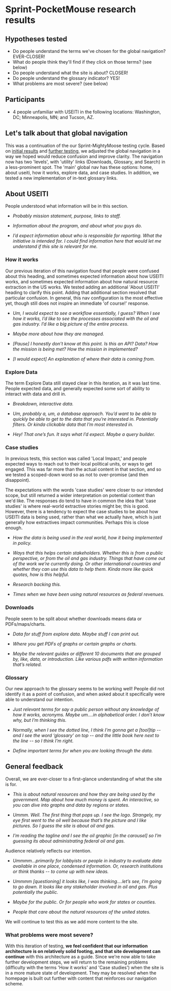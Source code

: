 # Sprint-PocketMouse research results


## Hypotheses tested

- Do people understand the terms we've chosen for the global navigation? EVER-CLOSER!
- What do people think they'll find if they click on those terms? (see below)
- Do people understand what the site is about? CLOSER!
- Do people understand the glossary indicator? YES!
- What problems are most severe? (see below)


## Participants

- 4 people unfamiliar with USEITI in the following locations: Washington, DC; Minneapolis, MN; and Tucson, AZ.


## Let's talk about that global navigation

This was a continuation of the our Sprint-MightyMoose testing cycle. Based on [initial results](https://github.com/ONRR/research/blob/master/nrrd-research/03_%20sprint-mightymoose/sprint-mightymoose_results.md) and [further testing](https://github.com/ONRR/research/blob/master/nrrd-research/04_sprint-mightymoose-b/sprint-mightymoose_results-b.md), we adjusted the global navigation in a way we hoped would reduce confusion and improve clarity. The navigation now has two 'levels', with 'utility' links (Downloads, Glossary, and Search) in a less-prominent spot. The 'main' global nav has these options: home, about useiti, how it works, explore data, and case studies. In addition, we tested a new implementation of in-text glossary links.

## About USEITI

People understood what information will be in this section.

- _Probably mission statement, purpose, links to staff._

- _Information about the program, and about what you guys do._

- _I’d expect information about who is responsible for reporting. What the initiative is intended for. I could find information here that would let me understand if this site is relevant for me._

### How it works

Our previous iteration of this navigation found that people were confused about this heading, and sometimes expected information about how USEITI works, and sometimes expected information about how natural resource extraction in the US works. We tested adding an additional 'About USEITI' heading to clarify this point. Adding that additional section resolved that particular confusion. In general, this nav configuration is the most effective yet, though still does not inspire an immediate 'of course!' response.

- _Um, I would expect to see a workflow essentially, I guess? When I see how it works, I’d like to see the processes associated with the oil and gas industry. I’d like a big picture of the entire process._

- _Maybe more about how they are managed._

- _[Pause] I honestly don’t know at this point. Is this an API? Data? How the mission is being met? How the mission in implemented?_

- _[I would expect] An explanation of where their data is coming from._


### Explore Data

The term Explore Data still stayed clear in this iteration, as it was last time. People expected data, and generally expected some sort of ability to interact with data and drill in.

- _Breakdown, interactive data._

- _Um, probably a, um, a database approach. You’d want to be able to quickly be able to get to the data that you’re interested in. Potentially filters. Or kinda clickable data that I’m most interested in._

- _Hey! That one’s fun. It says what I’d expect. Maybe a query builder._


### Case studies

In previous tests, this section was called 'Local Impact,' and people expected ways to reach out to their local political units, or ways to get engaged. This was far more than the actual content in that section, and so we tested a scoped-down word so as not to over-promise (and then disappoint).

The expectations with the words 'case studies' were closer to our intended scope, but still returned a wider interpretation on potential content than we'd like. The responses do tend to have in common the idea that 'case studies' is where real-world extractive stories might be; this is good. However, there is a tendency to expect the case studies to be about how USEITI data is being used, rather than what we actually have, which is just generally how extractives impact communities. Perhaps this is close enough.

- _How the data is being used in the real world, how it being implemented in policy._

- _Ways that this helps certain stakeholders. Whether this is from a public perspective, or from the oil and gas industry. Things that have come out of the work we’re currently doing. Or other international countries and whether they can use this data to help them. Kinda more like quick quotes, how is this helpful._

- _Research backing this._

- _Times when we have been using natural resources as federal revenues._


### Downloads

People seem to be split about whether downloads means data or PDFs/maps/charts.

- _Data for stuff from explore data. Maybe stuff I can print out._

- _Where you get PDFs of graphs or certain graphs or charts._

- _Maybe the relevant guides or different 10 documents that are grouped by, like, data, or introduction. Like various pdfs with written information that’s related._


### Glossary

Our new approach to the glossary seems to be working well! People did not identify it as a point of confusion, and when asked about it specifically were able to understand our intention.

- _Just relevant terms for say a public person without any knowledge of how it works, acronyms. Maybe um….in alphabetical order. I don’t know why, but I’m thinking this._

- _Normally, when I see the dotted line, I think I’m gonna get a [tool]tip -- and I see the word ‘glossary’ on top -- and the little book here next to the line -- so I think I’m right._

- _Define important terms for when you are looking through the data._


## General feedback

Overall, we are ever-closer to a first-glance understanding of what the site is for.

- _This is about natural resources and how they are being used by the government. Map about how much money is spent. An interactive, so you can dive into graphs and data by regions or states._

- _Ummm. Well. The first thing that pops up. I see the logo. Strangely, my eye first went to the oil well because that’s the picture and I like pictures. So I guess the site is about oil and gas._

- _I’m reading the tagline and I see the oil graphic [in the carousel] so I’m guessing its about administrating federal oil and gas._

Audience relatively reflects our intention.

- _Ummmm...primarily for lobbyists or people in industry to evaluate data available in one place, condensed information. Or, research institutions or think thanks -- to come up with new ideas._

- _Ummmm [questioning] it looks like, I was thinking….let’s see, I’m going to go down. It looks like any stakeholder involved in oil and gas. Plus potentially the public._

- _Maybe for the public. Or for people who work for states or counties._

- _People that care about the natural resources of the united states._

We will continue to test this as we add more content to the site.


### What problems were most severe?

With this iteration of testing, **we feel confident that our information architecture is on relatively solid footing, and that site development can continue** with this architecture as a guide. Since we're now able to take further development steps, we will return to the remaining problems (difficulty with the terms 'How it works' and 'Case studies') when the site is in a more mature state of development. They may be resolved when the homepage is built out further with content that reinforces our navigation scheme.
